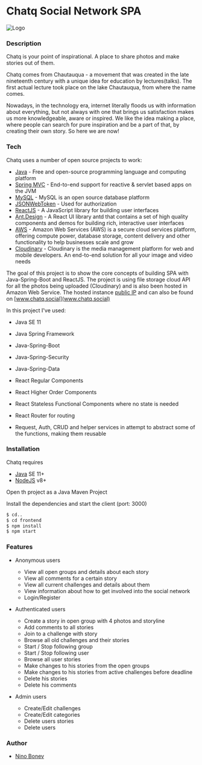 # Chatq Social Network SPA

![Logo](https://res.cloudinary.com/dar4inn2i/image/upload/v1552651172/contest.jpg)

### Description
Chatq is your point of inspirational. A place to share photos and make stories out of them.

Chatq comes from Chautauqua - a movement that was created in the late
 nineteenth century with a unique idea for education by lectures(talks). The first actual lecture took place on the lake Chautauqua,
 from where the name comes.

Nowadays, in the technology era, internet literally floods us with information about everything,
but not always with one that brings us satisfaction makes us more knowledgeable, aware or inspired. We like the idea making a place,
where people can search for pure inspiration and
be a part of that, by creating their own story. So here we are now!
### Tech

Chatq uses a number of open source projects to work:
* [Java](https://www.mongodb.com) - Free and open-source programming language and computing platform
* [Spring MVC](https://spring.io/) - End-to-end support for reactive & servlet based apps on the JVM
* [MySQL](https://www.mysql.com/) - MySQL is an open source database platform
* [JSONWebToken](https://jwt.io) - Used for authorization
* [ReactJS](https://reactjs.org) - A JavaScript library for building user interfaces
* [Ant.Design](https://ant.design/) - A React UI library antd that contains a set of high quality components and demos for building rich, interactive user interfaces
* [AWS](https://aws.amazon.com/) - Amazon Web Services (AWS) is a secure cloud services platform, offering compute power, database storage, content delivery and other functionality to help businesses scale and grow
* [Cloudinary](https://cloudinary.com/) - Cloudinary is the media management platform for web and mobile developers. An end-to-end solution for all your image and video needs

The goal of this project is to show the core concepts of building SPA with Java-Spring-Boot and ReactJS.
  The project is using file storage cloud API for all the photos being uploaded (Cloudinary)
  and is also been hosted in Amazon Web Service. The hosted instance [public IP](http://35.177.244.23/)
   and can also be found on [www.chatq.social](www.chatq.social)
    
In this project I've used:

* Java SE 11
* Java Spring Framework
* Java-Spring-Boot
* Java-Spring-Security
* Java-Spring-Data


* React Regular Components
* React Higher Order Components
* React Stateless Functional Components where no state is needed
* React Router for routing
* Request, Auth, CRUD and helper services in attempt to abstract some of the functions, making them reusable

### Installation

Chatq requires
* [Java](https://www.oracle.com/technetwork/java/javase/downloads/index.html)  SE 11+
* [NodeJS](https://nodejs.org/en/) v8+

Open th project as a Java Maven Project

Install the dependencies and start the client (port: 3000)

```sh
$ cd..
$ cd frontend
$ npm install
$ npm start
```

### Features

- Anonymous users
    - View all open groups and details about each story
    - View all comments for a certain story
    - View all current challenges and details about them
    - View information about how to get involved into the social network
    - Login/Register

- Authenticated users
    - Create a story in open group with 4 photos and storyline
    - Add comments to all stories
    - Join to a challenge with story
    - Browse all old challenges and their stories
    - Start / Stop following group
    - Start / Stop following user
    - Browse all user stories
    - Make changes to his stories from the open groups
    - Make changes to his stories from active challenges before deadline
    - Delete his stories
    - Delete his comments

- Admin users
    - Create/Edit challenges
    - Create/Edit categories
    - Delete users stories
    - Delete users

### Author

* [Nino Bonev](https://github.com/NinoBonev/gotcha)
